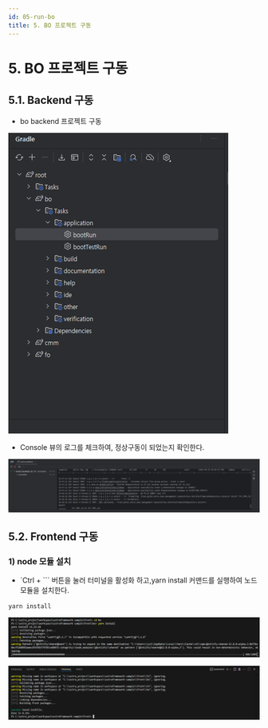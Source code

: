 ```yaml
---
id: 05-run-bo
title: 5. BO 프로젝트 구동
---
```


# **5. BO 프로젝트 구동**

## **5.1. Backend 구동**

- bo backend 프로젝트 구동

![image.png](/img/settingGuide/image8.png)

- Console 뷰의 로그를 체크하여, 정상구동이 되었는지 확인한다.

![image.png](/img/settingGuide/image9.png)

## **5.2. Frontend 구동**

### **1) node 모듈 설치**

- `Ctrl + ``` 버튼을 눌러 터미널을 활성화 하고,yarn install 커맨드를 실행하여 노드모듈을 설치한다.

```bash
yarn install
```

![image.png](/img/settingGuide/image10.png)

![image.png](/img/settingGuide/image11.png)